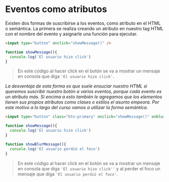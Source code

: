 # Eventos como atributos

Existen dos formas de suscribirse a los eventos, como atributo en el HTML o semántica. La primera se realiza creando un atributo en nuestro tag HTML con el nombre del evento y asignarle una función para ejecutar.

```html
<input type="button" onclick="showMessage()" />
```

```js
function showMessage(){
  console.log('El usuario hizo click')
}
```

> En este código al hacer click en el botón se va a mostrar un mensaje en consola que diga `'El usuario hizo click'`.

*La desventaja de esta forma es que suele ensuciar nuestro HTML si queremos suscribir nuestro botón a varios eventos, porque cada evento es un atributo más. Si encima a esto también le agregamos que los elementos tienen sus propios atributos como clases o estilos el asunto empeora. Por este motivo a lo largo del curso vamos a utilizar la forma semántica.*

```html
<input type="button" class="btn-primary" onclick="showMessage()" onblur="showBlurMessage()" />
```

```js
function showMessage(){
  console.log('El usuario hizo click')
}

function showBlurMessage(){
  console.log('El usuario perdió el foco')
}
```

> En este código al hacer click en el botón se va a mostrar un mensaje en consola que diga `'El usuario hizo click''` y al perder el foco un mensaje que diga `'El usuario perdió el foco'`.